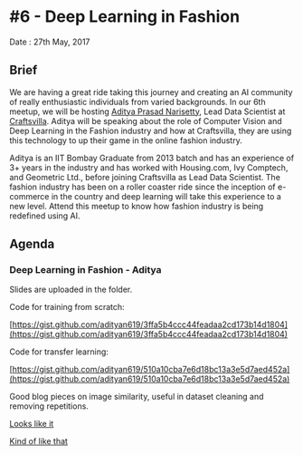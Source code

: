 # #6 - Deep Learning in Fashion

Date : 27th May, 2017

## Brief

We are having a great ride taking this journey and creating an AI community of really enthusiastic individuals from varied backgrounds. In our 6th meetup, we will be hosting [Aditya Prasad Narisetty](https://www.linkedin.com/in/aditya-prasad-narisetty-3a080a52), Lead Data Scientist at [Craftsvilla](http://www.craftsvilla.com/). Aditya will be speaking about the role of Computer Vision and Deep Learning in the Fashion industry and how at Craftsvilla, they are using this technology to up their game in the online fashion industry.

Aditya is an IIT Bombay Graduate from 2013 batch and has an experience of 3+ years in the industry and has worked with Housing.com, Ivy Comptech, and Geometric Ltd., before joining Craftsvilla as Lead Data Scientist. The fashion industry has been on a roller coaster ride since the inception of e-commerce in the country and deep learning will take this experience to a new level. Attend this meetup to know how fashion industry is being redefined using AI.

## Agenda

### Deep Learning in Fashion - Aditya

Slides are uploaded in the folder.

Code for training from scratch:

[https://gist.github.com/adityan619/3ffa5b4ccc44feadaa2cd173b14d1804](https://gist.github.com/adityan619/3ffa5b4ccc44feadaa2cd173b14d1804)

Code for transfer learning:

[https://gist.github.com/adityan619/510a10cba7e6d18bc13a3e5d7aed452a](https://gist.github.com/adityan619/510a10cba7e6d18bc13a3e5d7aed452a)

Good blog pieces on image similarity, useful in dataset cleaning and removing repetitions.

[Looks like it](http://www.hackerfactor.com/blog/?/archives/432-Looks-Like-It.html)

[Kind of like that](http://www.hackerfactor.com/blog/?/archives/529-Kind-of-Like-That.html)



